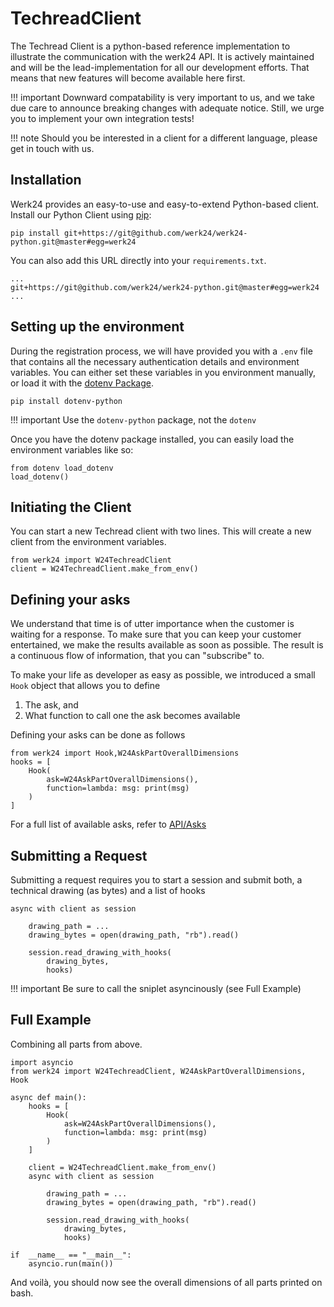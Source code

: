 # TechreadClient

The Techread Client is a python-based reference implementation to illustrate the communication with the werk24 API. It is actively maintained and will be the lead-implementation for all our development efforts. That means that new features will become available here first.

!!! important
Downward compatability is very important to us, and we take due care to announce breaking changes with adequate notice. Still, we urge you to implement your own integration tests!

!!! note
Should you be interested in a client for a different language, please get in touch with us.

## Installation

Werk24 provides an easy-to-use and easy-to-extend Python-based client.
Install our Python Client using [pip](https://pip.pypa.io/en/stable/):

    pip install git+https://git@github.com/werk24/werk24-python.git@master#egg=werk24

You can also add this URL directly into your `requirements.txt`.

    ...
    git+https://git@github.com/werk24/werk24-python.git@master#egg=werk24
    ...

## Setting up the environment

During the registration process, we will have provided you with a `.env` file that contains all the necessary authentication details and environment variables. You can either set these variables in you environment manually, or load it with the [dotenv Package](https://github.com/theskumar/python-dotenv).

    pip install dotenv-python

!!! important
Use the `dotenv-python` package, not the `dotenv`

Once you have the dotenv package installed, you can easily load the environment variables like so:

    from dotenv load_dotenv
    load_dotenv()

## Initiating the Client

You can start a new Techread client with two lines. This will create a new client from the environment variables.

    from werk24 import W24TechreadClient
    client = W24TechreadClient.make_from_env()

## Defining your asks

We understand that time is of utter importance when the customer is waiting for a response. To make sure that you can keep your customer entertained, we make the results available as soon as possible. The result is a continuous flow of information, that you can "subscribe" to.

To make your life as developer as easy as possible, we introduced a small `Hook` object that allows you to define

1. The ask, and
2. What function to call one the ask becomes available

Defining your asks can be done as follows

    from werk24 import Hook,W24AskPartOverallDimensions
    hooks = [
        Hook(
            ask=W24AskPartOverallDimensions(),
            function=lambda: msg: print(msg)
        )
    ]

For a full list of available asks, refer to [API/Asks](../api/asks)

## Submitting a Request

Submitting a request requires you to start a session and submit both, a technical drawing (as bytes) and a list of hooks

    async with client as session

        drawing_path = ...
        drawing_bytes = open(drawing_path, "rb").read()

        session.read_drawing_with_hooks(
            drawing_bytes,
            hooks)

!!! important
Be sure to call the sniplet asyncinously (see Full Example)

## Full Example

Combining all parts from above.

    import asyncio
    from werk24 import W24TechreadClient, W24AskPartOverallDimensions, Hook

    async def main():
        hooks = [
            Hook(
                ask=W24AskPartOverallDimensions(),
                function=lambda: msg: print(msg)
            )
        ]

        client = W24TechreadClient.make_from_env()
        async with client as session

            drawing_path = ...
            drawing_bytes = open(drawing_path, "rb").read()

            session.read_drawing_with_hooks(
                drawing_bytes,
                hooks)

    if  __name__ == "__main__":
        asyncio.run(main())

And voilà, you should now see the overall dimensions of all parts printed on bash.
